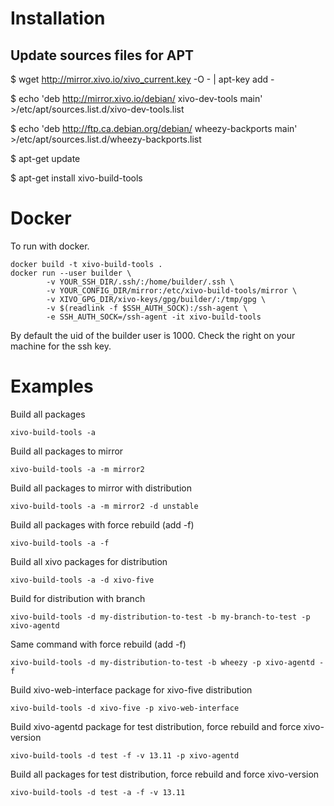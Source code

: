 
Installation
============

Update sources files for APT
----------------------------

 $ wget http://mirror.xivo.io/xivo_current.key -O - | apt-key add -

 $ echo 'deb http://mirror.xivo.io/debian/ xivo-dev-tools main' >/etc/apt/sources.list.d/xivo-dev-tools.list

 $ echo 'deb http://ftp.ca.debian.org/debian/ wheezy-backports main' >/etc/apt/sources.list.d/wheezy-backports.list
 
 $ apt-get update

 $ apt-get install xivo-build-tools

Docker
======

To run with docker.

    docker build -t xivo-build-tools .
    docker run --user builder \
            -v YOUR_SSH_DIR/.ssh/:/home/builder/.ssh \
            -v YOUR_CONFIG_DIR/mirror:/etc/xivo-build-tools/mirror \
            -v XIVO_GPG_DIR/xivo-keys/gpg/builder/:/tmp/gpg \
            -v $(readlink -f $SSH_AUTH_SOCK):/ssh-agent \
            -e SSH_AUTH_SOCK=/ssh-agent -it xivo-build-tools

By default the uid of the builder user is 1000. Check the right on your machine
for the ssh key.


Examples
========


Build all packages

    xivo-build-tools -a


Build all packages to mirror <mirror2>

    xivo-build-tools -a -m mirror2


Build all packages to mirror <mirror2> with <unstable> distribution

    xivo-build-tools -a -m mirror2 -d unstable
 

Build all packages with force rebuild (add -f)

    xivo-build-tools -a -f
 

Build all xivo packages for distribution <xivo-five>

    xivo-build-tools -a -d xivo-five
 

Build <xivo-agentd> for distribution <my-distribution-to-test> with branch <my-branch-to-test>

    xivo-build-tools -d my-distribution-to-test -b my-branch-to-test -p xivo-agentd
 

Same command with force rebuild (add -f)

    xivo-build-tools -d my-distribution-to-test -b wheezy -p xivo-agentd -f


Build xivo-web-interface package for xivo-five distribution

    xivo-build-tools -d xivo-five -p xivo-web-interface


Build xivo-agentd package for test distribution, force rebuild and force xivo-version

    xivo-build-tools -d test -f -v 13.11 -p xivo-agentd


Build all packages for test distribution, force rebuild and force xivo-version

    xivo-build-tools -d test -a -f -v 13.11
